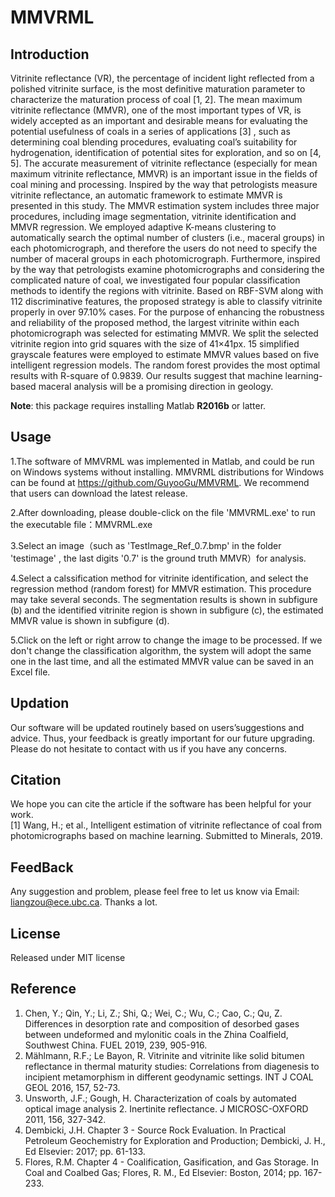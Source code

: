# MMVRML

## Introduction

Vitrinite reflectance  (VR), the percentage of incident light reflected from a polished vitrinite surface, is the most definitive maturation parameter to characterize the maturation process of coal [1, 2]. The mean maximum vitrinite reflectance (MMVR), one of the most important types of VR, is widely accepted as an important and desirable means for evaluating the potential usefulness of coals in a series of applications [3] , such as determining coal blending procedures, evaluating coal’s suitability for hydrogenation, identification of potential sites for exploration, and so on [4, 5]. The accurate measurement of vitrinite reflectance (especially for mean maximum vitrinite reflectance, MMVR) is an important issue in the fields of coal mining and processing. Inspired by the way that petrologists measure vitrinite reflectance, an automatic framework to estimate MMVR is presented in this study. The MMVR estimation system includes three major procedures, including image segmentation, vitrinite identification and MMVR regression. We employed adaptive K-means clustering to automatically search the optimal number of clusters (i.e., maceral groups) in each photomicrograph, and therefore the users do not need to specify the number of maceral groups in each photomicrograph. Furthermore, inspired by the way that petrologists examine photomicrographs and considering the complicated nature of coal, we investigated four popular classification methods to identify the regions with vitrinite. Based on RBF-SVM along with 112 discriminative features, the proposed strategy is able to classify vitrinite properly in over 97.10% cases. For the purpose of enhancing the robustness and reliability of the proposed method, the largest vitrinite within each photomicrograph was selected for estimating MMVR. We split the selected vitrinite region into grid squares with the size of 41×41px. 15 simplified grayscale features were employed to estimate MMVR values based on five intelligent regression models. The random forest provides the most optimal results with R-square of 0.9839. Our results suggest that machine learning-based maceral analysis will be a promising direction in geology.

**Note**: this package requires installing Matlab **R2016b** or latter.

## Usage

1.The software of MMVRML was implemented in Matlab, and could be run on
Windows systems without installing. MMVRML distributions for Windows can be found at 
https://github.com/GuyooGu/MMVRML. We recommend that users can download the latest release. 

2.After downloading, please double-click on the file 'MMVRML.exe' to run the executable file：MMVRML.exe

3.Select an image（such as 'TestImage_Ref_0.7.bmp' in the folder 'testimage' , the last digits '0.7' is the ground truth MMVR）for analysis.

4.Select a calssification method for vitrinite identification, and select the regression method (random forest) for MMVR estimation. This procedure may take several seconds. The segmentation results  is shown in subfigure (b) and the identified vitrinite region is shown in subfigure (c), the estimated MMVR value is shown in subfigure (d).

5.Click on the left or right arrow to change the image to be processed. If we don't change the classification algorithm, the system will adopt the same one in the last time, and all the estimated MMVR value can be saved in an Excel file. 


## Updation

Our software will be updated routinely based on users’suggestions and advice. Thus, your feedback is greatly important for our future upgrading. Please do not hesitate to contact with us if you have any concerns.

## Citation 
We hope you can cite the article if the software has been helpful for your work.                
[1]  Wang, H.; et al., Intelligent estimation of vitrinite reflectance of coal from photomicrographs based on machine learning. Submitted to Minerals, 2019.

## FeedBack 

Any suggestion and problem, please feel free to let us know via Email: liangzou@ece.ubc.ca.  Thanks a lot.

## License 

Released under MIT license

## Reference  

 1. Chen, Y.; Qin, Y.; Li, Z.; Shi, Q.; Wei, C.; Wu, C.; Cao, C.; Qu, Z. Differences in desorption rate and composition of desorbed gases between undeformed and mylonitic coals in the Zhina Coalfield, Southwest China. FUEL 2019, 239, 905-916.
 2. Mählmann, R.F.; Le Bayon, R. Vitrinite and vitrinite like solid bitumen reflectance in thermal maturity studies: Correlations from diagenesis to incipient metamorphism in different geodynamic settings. INT J COAL GEOL 2016, 157, 52-73.
 3. Unsworth, J.F.; Gough, H. Characterization of coals by automated optical image analysis 2. Inertinite reflectance. J MICROSC-OXFORD 2011, 156, 327-342.
 4. Dembicki, J.H. Chapter 3 - Source Rock Evaluation. In Practical Petroleum Geochemistry for Exploration and Production; Dembicki, J. H., Ed Elsevier: 2017; pp. 61-133.
 5. Flores, R.M. Chapter 4 - Coalification, Gasification, and Gas Storage. In Coal and Coalbed Gas; Flores, R. M., Ed Elsevier: Boston, 2014; pp. 167-233.


